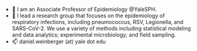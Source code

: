 - 👋 I am an Associate Professor of Epidemiology @YaleSPH. 
- 👀 I lead a research group that focuses on the epidemiology of respiratory infections, including pneumococcus, RSV, Legionella, and SARS-CoV-2. We use a variety of methods including statistical modeling and data analytics; experimental microbiology; and field sampling.
- 📫 daniel.weinberger (at) yale dot edu

<!---
DanWeinberger/DanWeinberger is a ✨ special ✨ repository because its `README.md` (this file) appears on your GitHub profile.
You can click the Preview link to take a look at your changes.
--->
